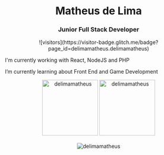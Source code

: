 <div align="center">
   <h1> Matheus de Lima </h1>
   <h3> Junior Full Stack Developer </h3>
   ![visitors](https://visitor-badge.glitch.me/badge?page_id=delimamatheus.delimamatheus)
</div>

<div align="left">
   
   <p>I'm currently working with React, NodeJS and PHP</p>
   <p>I’m currently learning about Front End and Game Development</p>
   
</div>

<div align="center">
   
   <img  height="150em" src="http://github-readme-streak-stats.herokuapp.com?user=delimamatheus&theme=darcula" alt="delimamatheus" />
   <img height="150em" src="https://github-readme-stats-git-masterrstaa-rickstaa.vercel.app/api?username=delimamatheus&show_icons=true&theme=darcula&locale=en" alt="delimamatheus" />
   <br> <br>
   <img src="https://github-profile-trophy.vercel.app/?username=delimamatheus&no-frame=true&margin-w=5&margin-h=5&column=7&theme=algolia&no-bg=true" alt="delimamatheus"/>
   
</div>


<!--
**delimamatheus/delimamatheus** is a ✨ _special_ ✨ repository because its `README.md` (this file) appears on your GitHub profile.

Here are some ideas to get you started:

- 🔭 I’m currently working on ...
- 🌱 I’m currently learning ...
- 👯 I’m looking to collaborate on ...
- 🤔 I’m looking for help with ...
- 💬 Ask me about ...
- 📫 How to reach me: ...
- 😄 Pronouns: ...
- ⚡ Fun fact: ...
-->
